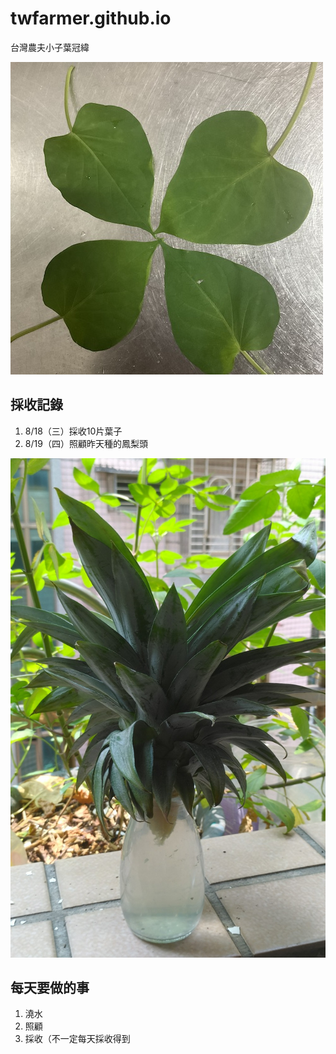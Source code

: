 # twfarmer.github.io
台灣農夫小子葉冠緯

![leaves.jpg](leaves.jpg)

## 採收記錄
1. 8/18（三）採收10片葉子
2. 8/19（四）照顧昨天種的鳳梨頭

![pineapple_head.jpg](pineapple_head.jpg)

## 每天要做的事
1. 澆水
2. 照顧
3. 採收（不一定每天採收得到
